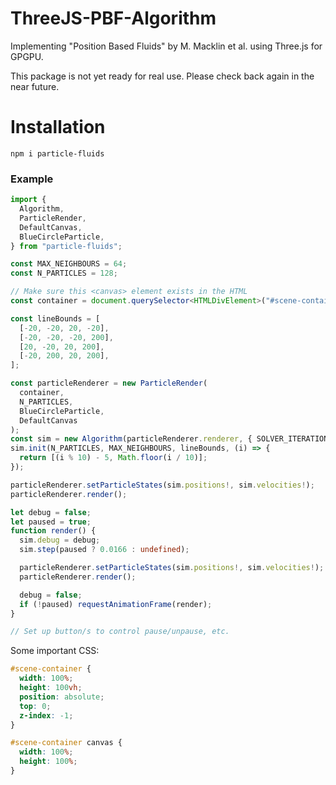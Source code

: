 # ThreeJS-PBF-Algorithm

Implementing "Position Based Fluids" by M. Macklin et al. using Three.js for GPGPU.

This package is not yet ready for real use. Please check back again in the near future.

# Installation

```
npm i particle-fluids
```

### Example

```typescript
import {
  Algorithm,
  ParticleRender,
  DefaultCanvas,
  BlueCircleParticle,
} from "particle-fluids";

const MAX_NEIGHBOURS = 64;
const N_PARTICLES = 128;

// Make sure this <canvas> element exists in the HTML
const container = document.querySelector<HTMLDivElement>("#scene-container")!;

const lineBounds = [
  [-20, -20, 20, -20],
  [-20, -20, -20, 200],
  [20, -20, 20, 200],
  [-20, 200, 20, 200],
];

const particleRenderer = new ParticleRender(
  container,
  N_PARTICLES,
  BlueCircleParticle,
  DefaultCanvas
);
const sim = new Algorithm(particleRenderer.renderer, { SOLVER_ITERATIONS: 3 });
sim.init(N_PARTICLES, MAX_NEIGHBOURS, lineBounds, (i) => {
  return [(i % 10) - 5, Math.floor(i / 10)];
});

particleRenderer.setParticleStates(sim.positions!, sim.velocities!);
particleRenderer.render();

let debug = false;
let paused = true;
function render() {
  sim.debug = debug;
  sim.step(paused ? 0.0166 : undefined);

  particleRenderer.setParticleStates(sim.positions!, sim.velocities!);
  particleRenderer.render();

  debug = false;
  if (!paused) requestAnimationFrame(render);
}

// Set up button/s to control pause/unpause, etc.
```

Some important CSS:

```css
#scene-container {
  width: 100%;
  height: 100vh;
  position: absolute;
  top: 0;
  z-index: -1;
}

#scene-container canvas {
  width: 100%;
  height: 100%;
}
```
